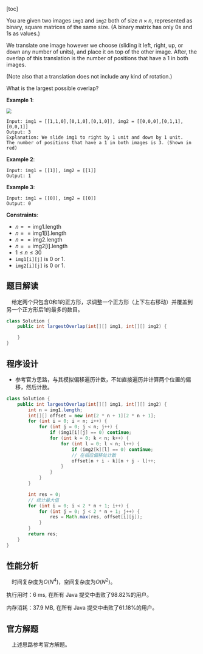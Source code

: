 [toc]

You are given two images `img1` and `img2` both of size $n \times n$, represented as binary, square matrices of the same size. (A binary matrix has only 0s and 1s as values.)

We translate one image however we choose (sliding it left, right, up, or down any number of units), and place it on top of the other image.  After, the overlap of this translation is the number of positions that have a $1$ in both images.

(Note also that a translation does not include any kind of rotation.)

What is the largest possible overlap?

 

**Example 1**:

<img src="../images/#835_exp1.jpg" style="zoom:80%;" />

```
Input: img1 = [[1,1,0],[0,1,0],[0,1,0]], img2 = [[0,0,0],[0,1,1],[0,0,1]]
Output: 3
Explanation: We slide img1 to right by 1 unit and down by 1 unit.
The number of positions that have a 1 in both images is 3. (Shown in red)
```

**Example 2**:

```
Input: img1 = [[1]], img2 = [[1]]
Output: 1
```

**Example 3**:

```
Input: img1 = [[0]], img2 = [[0]]
Output: 0
```



**Constraints**:

* $n == \text{img1.length}$
* $n == \text{img1[i].length}$
* $n == \text{img2.length}$
* $n == \text{img2[i].length}$
* $1 \le n \le 30$
* `img1[i][j]` is $0$ or $1$.
* `img2[i][j]` is $0$ or $1$.



## 题目解读

&emsp;给定两个只包含$0$和$1$的正方形，求调整一个正方形（上下左右移动）并覆盖到另一个正方形后$1$的最多的数目。

```java
class Solution {
    public int largestOverlap(int[][] img1, int[][] img2) {

    }
}
```

## 程序设计

* 参考官方思路，与其模拟偏移遍历计数，不如直接遍历并计算两个位置的偏移，然后计数。

```java
class Solution {
    public int largestOverlap(int[][] img1, int[][] img2) {
        int n = img1.length;
        int[][] offset = new int[2 * n + 1][2 * n + 1];
        for (int i = 0; i < n; i++) {
            for (int j = 0; j < n; j++) {
                if (img1[i][j] == 0) continue;
                for (int k = 0; k < n; k++) {
                    for (int l = 0; l < n; l++) {
                        if (img2[k][l] == 0) continue;
                        // 在相应偏移处计数
                        offset[n + i - k][n + j - l]++;
                    }
                }
            }
        }

        int res = 0;
        // 统计最大值
        for (int i = 0; i < 2 * n + 1; i++) {
            for (int j = 0; j < 2 * n + 1; j++) {
                res = Math.max(res, offset[i][j]);
            }
        }
        return res;
    }
}
```

## 性能分析

&emsp;时间复杂度为$O(N^4)$，空间复杂度为$O(N^2)$。

执行用时：6 ms, 在所有 Java 提交中击败了98.82%的用户。

内存消耗：37.9 MB, 在所有 Java 提交中击败了61.18%的用户。

## 官方解题

&emsp;上述思路参考官方解题。
